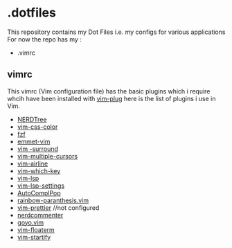 # .dotfiles

This repository contains my Dot Files i.e. my configs for various applications 
For now the repo has my :
- .vimrc

## vimrc
This vimrc (Vim configuration file) has the basic plugins which i require whcih have been installed with [vim-plug](https://github.com/junegunn/vim-plug)
here is the list of plugins i use in Vim.
- [NERDTree](https://github.com/preservim/nerdtree)
- [vim-css-color](https://github.com/ap/vim-css-color)
- [fzf](https://github.com/junegunn/fzf)
- [emmet-vim](https://github.com/mattn/emmet-vim)
- [vim -surround](https://github.com/tpope/vim-surround)
- [vim-multiple-cursors](https://github.com/terryma/vim-multiple-cursors)
- [vim-airline](https://github.com/vim-airline/vim-airline)
- [vim-which-key](https://github.com/liuchengxu/vim-which-key)
- [vim-lsp](https://github.com/prabirshrestha/vim-lsp)
- [vim-lsp-settings](https://github.com/mattn/vim-lsp-settings)
- [AutoComplPop](https://github.com/vim-scripts/AutoComplPop)
- [rainbow-paranthesis.vim](https://github.com/junegunn/rainbow_parentheses.vim)
- [vim-prettier](https://github.com/prettier/vim-prettier) //not configured
- [nerdcommenter](https://github.com/preservim/nerdcommenter)
- [goyo.vim](https://github.com/junegunn/goyo.vim)
- [vim-floaterm](https://github.com/voldikss/vim-floaterm)
- [vim-startify](https://github.com/mhinz/vim-startify)
